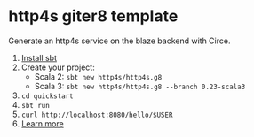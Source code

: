 # http4s giter8 template

Generate an http4s service on the blaze backend with Circe.

1. [Install sbt](http://www.scala-sbt.org/1.0/docs/Setup.html)
2. Create your project:
   - Scala 2: `sbt new http4s/http4s.g8` 
   - Scala 3: `sbt new http4s/http4s.g8 --branch 0.23-scala3`
3. `cd quickstart`
4. `sbt run`
5. `curl http://localhost:8080/hello/$USER`
6. [Learn more](http://http4s.org/)

